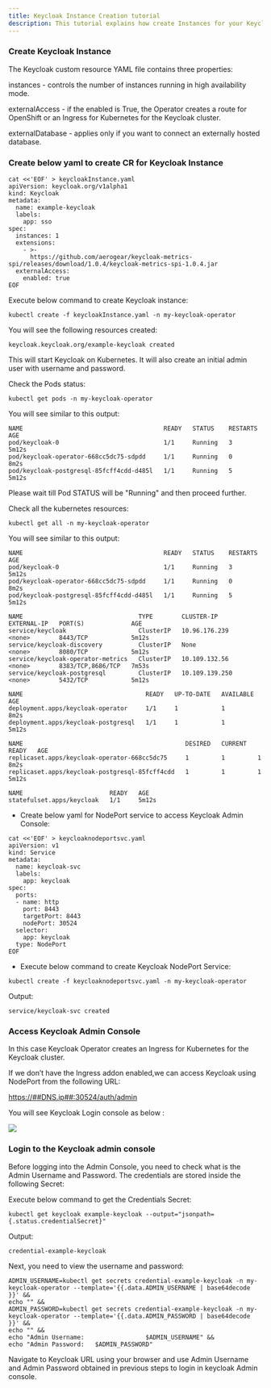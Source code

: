 ```yaml
---
title: Keycloak Instance Creation tutorial
description: This tutorial explains how create Instances for your Keycloak Operator.
---
```


### Create Keycloak Instance 
The Keycloak custom resource YAML file contains three properties:

instances - controls the number of instances running in high availability mode.

externalAccess - if the enabled is True, the Operator creates a route for OpenShift or an Ingress for Kubernetes for the Keycloak cluster.

externalDatabase - applies only if you want to connect an externally hosted database. 

### Create below yaml to create CR for Keycloak Instance

```execute
cat <<'EOF' > keycloakInstance.yaml
apiVersion: keycloak.org/v1alpha1
kind: Keycloak
metadata:
  name: example-keycloak
  labels:
    app: sso
spec:
  instances: 1
  extensions:
    - >-
      https://github.com/aerogear/keycloak-metrics-spi/releases/download/1.0.4/keycloak-metrics-spi-1.0.4.jar
  externalAccess:
    enabled: true
EOF
```


Execute below command to create Keycloak instance:

```execute
kubectl create -f keycloakInstance.yaml -n my-keycloak-operator
```

You will see the following resources created:

```
keycloak.keycloak.org/example-keycloak created
```

This will start Keycloak on Kubernetes. It will also create an initial admin user with username and password.


Check the Pods status:

```execute
kubectl get pods -n my-keycloak-operator
```

You will see similar to this output:

```
NAME                                       READY   STATUS    RESTARTS   AGE
pod/keycloak-0                             1/1     Running   3          5m12s
pod/keycloak-operator-668cc5dc75-sdpdd     1/1     Running   0          8m2s
pod/keycloak-postgresql-85fcff4cdd-d485l   1/1     Running   5          5m12s
```

Please wait till Pod STATUS will be "Running" and then proceed further.


Check all the kubernetes resources:

```execute
kubectl get all -n my-keycloak-operator
```


You will see similar to this output:

```
NAME                                       READY   STATUS    RESTARTS   AGE
pod/keycloak-0                             1/1     Running   3          5m12s
pod/keycloak-operator-668cc5dc75-sdpdd     1/1     Running   0          8m2s
pod/keycloak-postgresql-85fcff4cdd-d485l   1/1     Running   5          5m12s

NAME                                TYPE        CLUSTER-IP       EXTERNAL-IP   PORT(S)             AGE
service/keycloak                    ClusterIP   10.96.176.239    <none>        8443/TCP            5m12s
service/keycloak-discovery          ClusterIP   None             <none>        8080/TCP            5m12s
service/keycloak-operator-metrics   ClusterIP   10.109.132.56    <none>        8383/TCP,8686/TCP   7m53s
service/keycloak-postgresql         ClusterIP   10.109.139.250   <none>        5432/TCP            5m12s

NAME                                  READY   UP-TO-DATE   AVAILABLE   AGE
deployment.apps/keycloak-operator     1/1     1            1           8m2s
deployment.apps/keycloak-postgresql   1/1     1            1           5m12s

NAME                                             DESIRED   CURRENT   READY   AGE
replicaset.apps/keycloak-operator-668cc5dc75     1         1         1       8m2s
replicaset.apps/keycloak-postgresql-85fcff4cdd   1         1         1       5m12s

NAME                        READY   AGE
statefulset.apps/keycloak   1/1     5m12s
```


- Create below yaml for NodePort service to access Keycloak Admin Console:


```execute
cat <<'EOF' > keycloaknodeportsvc.yaml
apiVersion: v1
kind: Service
metadata:
  name: keycloak-svc
  labels:
    app: keycloak
spec:
  ports:
  - name: http
    port: 8443
    targetPort: 8443
    nodePort: 30524
  selector:
    app: keycloak
  type: NodePort
EOF
```

- Execute below command to create Keycloak NodePort Service:

```execute
kubectl create -f keycloaknodeportsvc.yaml -n my-keycloak-operator
```

Output:

```
service/keycloak-svc created
```

### Access Keycloak Admin Console

In this case Keycloak Operator creates an Ingress for Kubernetes for the Keycloak cluster.

If we don’t have the Ingress addon enabled,we can access Keycloak using NodePort from the following URL:

<a href="https://##DNS.ip##:30524/auth/admin" target="_blank">https://##DNS.ip##:30524/auth/admin</a> 

You will see Keycloak Login console as below :

![](_images/console.png)


### Login to the Keycloak admin console

Before logging into the Admin Console, you need to check what is the Admin Username and Password. The credentials are stored inside the following Secret:


Execute below command to get the Credentials Secret:

```execute
kubectl get keycloak example-keycloak --output="jsonpath={.status.credentialSecret}"
```


Output:

```
credential-example-keycloak
```

Next, you need to view the username and password:

```execute
ADMIN_USERNAME=kubectl get secrets credential-example-keycloak -n my-keycloak-operator --template='{{.data.ADMIN_USERNAME | base64decode }}' &&
echo "" &&
ADMIN_PASSWORD=kubectl get secrets credential-example-keycloak -n my-keycloak-operator --template='{{.data.ADMIN_PASSWORD | base64decode }}' &&
echo "" &&
echo "Admin Username:                 $ADMIN_USERNAME" &&
echo "Admin Password:   $ADMIN_PASSWORD" 
```


Navigate to Keycloak URL using your browser and use Admin Username and Admin Password obtained in previous steps to login in keycloak Admin console.

